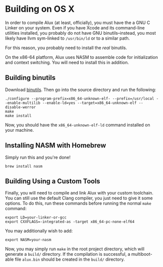 # Building on OS X

In order to compile Alux (at least, officially), you must have the a GNU C Linker on your system. Even if you have Xcode and its command-line utilities installed, you probably do not have GNU binutils&ndash;instead, you most likely have llvm sym-linked to `/usr/bin/ld` or to a similar path.

For this reason, you probably need to install the *real* binutils.

On the x86-64 platform, Alux uses NASM to assemble code for initialization and context switching. You will need to install this in addition.

## Building binutils

Download [binutils](http://www.gnu.org/software/binutils/). Then go into the source directory and run the following:

    ./configure --program-prefix=x86_64-unknown-elf- --prefix=/usr/local --enable-multilib --enable-ld=yes --target=x86_64-unknown-elf --disable-werror
    make
    make install

Now, you should have the `x86_64-unknown-elf-ld` command installed on your machine.

## Installing NASM with Homebrew

Simply run this and you're done!

    brew install nasm

## Building Using a Custom Tools

Finally, you will need to compile and link Alux with your custom toolchain. You can still use the default Clang compiler, you just need to give it some options. To do this, run these commands before running the normal `make` command:

    export LD=your-linker-or-gcc
    export CXXFLAGS=-integrated-as -target x86_64-pc-none-elf64

You may additionally wish to add:

	export NASM=your-nasm

Now, you may simply run `make` in the root project directory, which will generate a `build/` directory. If the compilation is successful, a multiboot-able file `alux.bin` should be created in the `build/` directory.
